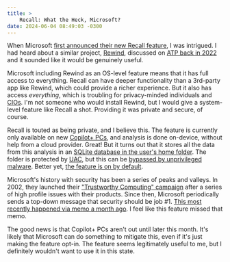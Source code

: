 ```yaml
---
title: >
    Recall: What the Heck, Microsoft?
date: 2024-06-04 08:49:03 -0300
---
```


When Microsoft [first announced their new Recall feature](https://www.theverge.com/2024/5/20/24159258/microsoft-recall-ai-explorer-windows-11-surface-event), I was intrigued. I had heard about a similar project, [Rewind](https://www.rewind.ai), discussed on [ATP back in 2022](https://atp.fm/507) and it sounded like it would be genuinely useful.

Microsoft including Rewind as an OS-level feature means that it has full access to everything. Recall can have deeper functionality than a 3rd-party app like Rewind, which could provide a richer experience. But it also has access *everything*, which is troubling for privacy-minded individuals and [CIOs](https://en.wikipedia.org/wiki/Chief_information_officer). I'm not someone who would install Rewind, but I would give a system-level feature like Recall a shot. Providing it was private and secure, of course.

Recall is touted as being private, and I believe this. The feature is currently only available on new [Copilot+ PCs](https://blogs.microsoft.com/blog/2024/05/20/introducing-copilot-pcs/), and analysis is done on-device, without help from a cloud provider. Great! But it turns out that it stores all the data from this analysis in an [SQLite database in the user's home folder](https://doublepulsar.com/recall-stealing-everything-youve-ever-typed-or-viewed-on-your-own-windows-pc-is-now-possible-da3e12e9465e). The folder is protected by [UAC](https://en.wikipedia.org/wiki/User_Account_Control), but this can be [bypassed by unprivileged malware](https://learn.microsoft.com/en-us/troubleshoot/windows-server/windows-security/disable-user-account-control#:~:text=More%20important%2C%20Same%2Ddesktop%20Elevation%20in%20UAC%20isn%27t%20a%20security%20boundary.%20It%20can%20be%20hijacked%20by%20unprivileged%20software%20that%20runs%20on%20the%20same%20desktop.). Better yet, [the feature is on by default](https://www.theverge.com/2024/6/3/24170305/microsoft-windows-recall-ai-screenshots-security-privacy-issues#:~:text=Microsoft%20is%20currently%20planning%20to%20enable%20Recall%20by%20default%20on%20Copilot%20Plus%20PCs.).

Microsoft's history with security has been a series of peaks and valleys. In 2002, they launched their ["Trustworthy Computing" campaign](https://en.wikipedia.org/wiki/Trustworthy_computing#Microsoft_and_Trustworthy_Computing) after a series of high profile issues with their products. Since then, Microsoft periodically sends a top-down message that security should be job #1. [This most recently happened via memo a month ago](https://www.theverge.com/24148033/satya-nadella-microsoft-security-memo). I feel like this feature missed that memo.

The good news is that Copilot+ PCs aren't out until later this month. It's likely that Microsoft can do something to mitigate this, even if it's just making the feature opt-in. The feature seems legitimately useful to me, but I definitely wouldn't want to use it in this state.

